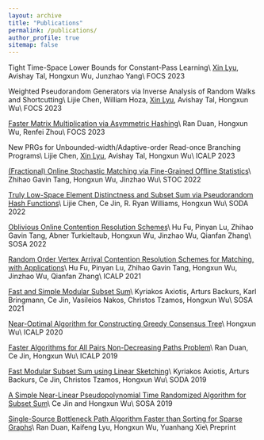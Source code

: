 ```yaml
---
layout: archive
title: "Publications"
permalink: /publications/
author_profile: true
sitemap: false
---
```


Tight Time-Space Lower Bounds for Constant-Pass Learning\\
[Xin Lyu](https://whxwhx.github.io/images/xin.png), Avishay Tal, Hongxun Wu, Junzhao Yang\\
FOCS 2023

Weighted Pseudorandom Generators via Inverse Analysis of Random Walks and Shortcutting\\
Lijie Chen, William Hoza, [Xin Lyu](https://whxwhx.github.io/images/xin.png), Avishay Tal, Hongxun Wu\\
FOCS 2023

[Faster Matrix Multiplication via Asymmetric Hashing](https://arxiv.org/abs/2210.10173)\\
Ran Duan, Hongxun Wu, Renfei Zhou\\
FOCS 2023

New PRGs for Unbounded-width/Adaptive-order Read-once Branching Programs\\
Lijie Chen, [Xin Lyu](https://whxwhx.github.io/images/xin.png), Avishay Tal, Hongxun Wu\\
ICALP 2023

[(Fractional) Online Stochastic Matching via Fine-Grained Offline Statistics](https://arxiv.org/abs/2204.06851)\\
Zhihao Gavin Tang, Hongxun Wu, Jinzhao Wu\\
STOC 2022

[Truly Low-Space Element Distinctness and Subset Sum via Pseudorandom Hash Functions](https://arxiv.org/abs/2111.01759)\\
Lijie Chen, Ce Jin, R. Ryan Williams, Hongxun Wu\\
SODA 2022

[Oblivious Online Contention Resolution Schemes](https://arxiv.org/abs/2111.10607)\\
Hu Fu, Pinyan Lu, Zhihao Gavin Tang, Abner Turkieltaub, Hongxun Wu, Jinzhao Wu, Qianfan Zhang\\
SOSA 2022

[Random Order Vertex Arrival Contention Resolution Schemes for Matching, with Applications](https://drops.dagstuhl.de/opus/volltexte/2021/14137/)\\
Hu Fu, Pinyan Lu, Zhihao Gavin Tang, Hongxun Wu, Jinzhao Wu, Qianfan Zhang\\
ICALP 2021

[Fast and Simple Modular Subset Sum](https://arxiv.org/abs/2008.10577)\\
Kyriakos Axiotis, Arturs Backurs, Karl Bringmann, Ce Jin, Vasileios Nakos, Christos Tzamos, Hongxun Wu\\
SOSA 2021

[Near-Optimal Algorithm for Constructing Greedy Consensus Tree](https://drops.dagstuhl.de/opus/volltexte/2020/12512/)\\
Hongxun Wu\\
ICALP 2020

[Faster Algorithms for All Pairs Non-Decreasing Paths Problem](https://arxiv.org/abs/1904.10701)\\
Ran Duan, Ce Jin, Hongxun Wu\\
ICALP 2019

[Fast Modular Subset Sum using Linear Sketching](https://epubs.siam.org/doi/abs/10.1137/1.9781611975482.4)\\
Kyriakos Axiotis, Arturs Backurs, Ce Jin, Christos Tzamos, Hongxun Wu\\
SODA 2019

[A Simple Near-Linear Pseudopolynomial Time Randomized Algorithm for Subset Sum](https://arxiv.org/abs/1807.11597)\\
Ce Jin and Hongxun Wu\\
SOSA 2019

[Single-Source Bottleneck Path Algorithm Faster than Sorting for Sparse Graphs](https://arxiv.org/abs/1808.10658)\\
Ran Duan, Kaifeng Lyu, Hongxun Wu, Yuanhang Xie\\
Preprint

